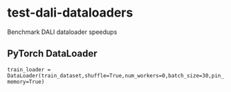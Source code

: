 # test-dali-dataloaders
Benchmark DALI dataloader speedups


## PyTorch DataLoader
`train_loader = DataLoader(train_dataset,shuffle=True,num_workers=0,batch_size=30,pin_memory=True)`
